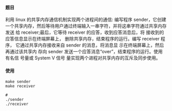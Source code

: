 #### 题目
利用 linux 的共享内存通信机制实现两个进程间的通信:
编写程序 sender，它创建一个共享内存，然后等待用户通过终端输入一串字符，并将这串字符通过共享内存发送
给 receiver;最后，它等待 receiver 的应答，收到应答消息后，将 接收到的应答信息显示在终端屏幕上，
删除共享内存，结束程序的运行。编写 receiver 程序， 它通过共享内存接收来自 sender 的消息，将消息显
示在终端屏幕上，然后再通过该共享内 存向 sender 发送一个应答消息“over”，结束程序的运行。使用有名信
号量或 System V 信号 量实现两个进程对共享内存的互斥及同步使用。

#### 使用

```shell
make sender
make receiver

#
./sender
./receiver
```